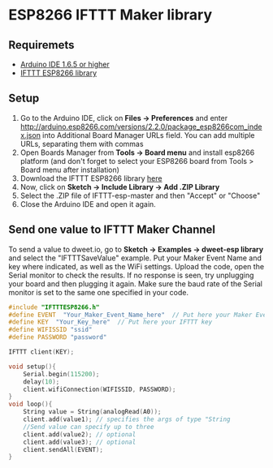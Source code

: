 
# ESP8266 IFTTT Maker library


## Requiremets

* [Arduino IDE 1.6.5 or higher](https://www.arduino.cc/en/Main/Software)
* [IFTTT ESP8266 library](https://github.com/gamo256/IFTTT-esp/archive/master.zip)


## Setup

1. Go to the Arduino IDE, click on **Files -> Preferences** and enter http://arduino.esp8266.com/versions/2.2.0/package_esp8266com_index.json into Additional Board Manager URLs field. You can add multiple URLs, separating them with commas
2. Open Boards Manager from **Tools -> Board menu** and install esp8266 platform (and don't forget to select your ESP8266 board from Tools > Board menu after installation)
3. Download the IFTTT ESP8266 library [here](https://github.com/gamo256/IFTTT-esp/archive/master.zip)
4. Now, click on **Sketch -> Include Library -> Add .ZIP Library**
5. Select the .ZIP file of IFTTT-esp-master and then "Accept" or "Choose"
6. Close the Arduino IDE and open it again.
    
## Send one value to IFTTT Maker Channel

To send a value to dweet.io, go to **Sketch -> Examples ->  dweet-esp library** and select the "IFTTTSaveValue" example. 
Put your  Maker Event Name and key where indicated, as well as the WiFi settings.
Upload the code, open the Serial monitor to check the results. If no response is seen, try unplugging your board and then plugging it again. Make sure the baud rate of the Serial monitor is set to the same one specified in your code.

```c++
#include "IFTTTESP8266.h"
#define EVENT  "Your_Maker_Event_Name_here"  // Put here your Maker Event Name
#define KEY  "Your_Key_here"  // Put here your IFTTT key
#define WIFISSID "ssid"
#define PASSWORD "password"

IFTTT client(KEY);

void setup(){
    Serial.begin(115200);
    delay(10);
    client.wifiConnection(WIFISSID, PASSWORD);
}
void loop(){
    String value = String(analogRead(A0));
    client.add(value1); // specifies the args of type "String
    //Send value can specify up to three
    client.add(value2); // optional
    client.add(value3); // optional
    client.sendAll(EVENT);
}
```
